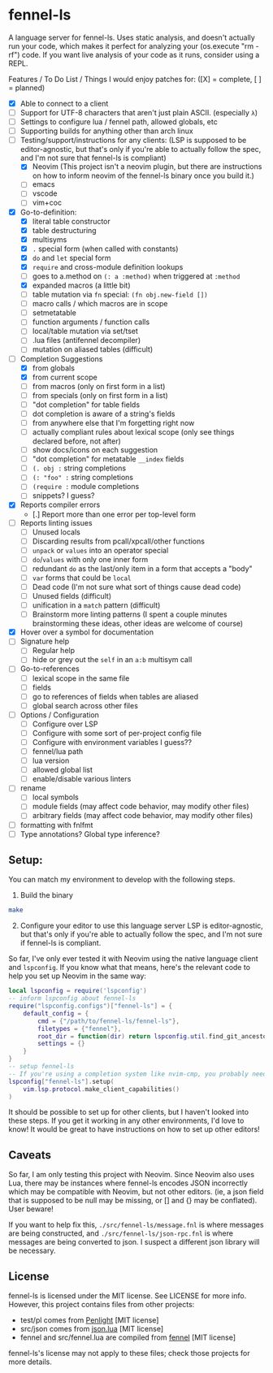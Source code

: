 # fennel-ls
A language server for fennel-ls.
Uses static analysis, and doesn't actually run your code, which makes it perfect for analyzing your (os.execute "rm -rf") code.
If you want live analysis of your code as it runs, consider using a REPL.

Features / To Do List / Things I would enjoy patches for:
([X] = complete,  [ ] = planned)

- [X] Able to connect to a client
- [ ] Support for UTF-8 characters that aren't just plain ASCII. (especially `λ`)
- [ ] Settings to configure lua / fennel path, allowed globals, etc
- [ ] Supporting builds for anything other than arch linux
- [ ] Testing/support/instructions for any clients: (LSP is supposed to be editor-agnostic, but that's only if you're able to actually follow the spec, and I'm not sure that fennel-ls is compliant)
    - [X] Neovim (This project isn't a neovim plugin, but there are instructions on how to inform neovim of the fennel-ls binary once you build it.)
    - [ ] emacs
    - [ ] vscode
    - [ ] vim+coc
- [x] Go-to-definition:
    - [X] literal table constructor
    - [X] table destructuring
    - [X] multisyms
    - [X] `.` special form (when called with constants)
    - [X] `do` and `let` special form
    - [X] `require` and cross-module definition lookups
    - [ ] goes to a.method on `(: a :method)` when triggered at `:method`
    - [X] expanded macros (a little bit)
    - [ ] table mutation via `fn` special: `(fn obj.new-field [])`
    - [ ] macro calls / which macros are in scope
    - [ ] setmetatable
    - [ ] function arguments / function calls
    - [ ] local/table mutation via set/tset
    - [ ] .lua files (antifennel decompiler)
    - [ ] mutation on aliased tables (difficult)
- [ ] Completion Suggestions
    - [X] from globals
    - [X] from current scope
    - [ ] from macros (only on first form in a list)
    - [ ] from specials (only on first form in a list)
    - [ ] "dot completion" for table fields
    - [ ] dot completion is aware of a string's fields
    - [ ] from anywhere else that I'm forgetting right now
    - [ ] actually compliant rules about lexical scope (only see things declared before, not after)
    - [ ] show docs/icons on each suggestion
    - [ ] "dot completion" for metatable `__index` fields
    - [ ] `(. obj :` string completions
    - [ ] `(: "foo" :` string completions
    - [ ] `(require :` module completions
    - [ ] snippets? I guess?
- [X] Reports compiler errors
    - [.] Report more than one error per top-level form
- [ ] Reports linting issues
    - [ ] Unused locals
    - [ ] Discarding results from pcall/xpcall/other functions
    - [ ] `unpack` or `values` into an operator special
    - [ ] `do`/`values` with only one inner form
    - [ ] redundant `do` as the last/only item in a form that accepts a "body"
    - [ ] `var` forms that could be `local`
    - [ ] Dead code (I'm not sure what sort of things cause dead code)
    - [ ] Unused fields (difficult)
    - [ ] unification in a `match` pattern (difficult)
    - [ ] Brainstorm more linting patterns (I spent a couple minutes brainstorming these ideas, other ideas are welcome of course)
- [X] Hover over a symbol for documentation
- [ ] Signature help
    - [ ] Regular help
    - [ ] hide or grey out the `self` in an `a:b` multisym call
- [ ] Go-to-references
    - [ ] lexical scope in the same file
    - [ ] fields
    - [ ] go to references of fields when tables are aliased
    - [ ] global search across other files
- [ ] Options / Configuration
    - [ ] Configure over LSP
    - [ ] Configure with some sort of per-project config file
    - [ ] Configure with environment variables I guess??
    - [ ] fennel/lua path
    - [ ] lua version
    - [ ] allowed global list
    - [ ] enable/disable various linters
- [ ] rename
    - [ ] local symbols
    - [ ] module fields (may affect code behavior, may modify other files)
    - [ ] arbitrary fields (may affect code behavior, may modify other files)
- [ ] formatting with fnlfmt
- [ ] Type annotations? Global type inference?

## Setup:
You can match my environment to develop with the following steps.

1. Build the binary
```sh
make
```

2. Configure your editor to use this language server
LSP is editor-agnostic, but that's only if you're able to actually follow the spec, and I'm not sure if fennel-ls is compliant.

So far, I've only ever tested it with Neovim using the native language client and `lspconfig`.
If you know what that means, here's the relevant code to help you set up Neovim in the same way:

```lua
local lspconfig = require('lspconfig')
-- inform lspconfig about fennel-ls
require("lspconfig.configs")["fennel-ls"] = {
    default_config = {
        cmd = {"/path/to/fennel-ls/fennel-ls"},
        filetypes = {"fennel"},
        root_dir = function(dir) return lspconfig.util.find_git_ancestor(dir) end,
        settings = {}
    }
}
-- setup fennel-ls
-- If you're using a completion system like nvim-cmp, you probably need to modify this line.
lspconfig["fennel-ls"].setup(
    vim.lsp.protocol.make_client_capabilities()
)
```

It should be possible to set up for other clients, but I haven't looked into these steps. If you get it working in any other environments, I'd love to know! It would be great to have instructions on how to set up other editors!

## Caveats
So far, I am only testing this project with Neovim. Since Neovim also uses Lua, there may be instances where fennel-ls encodes JSON incorrectly which may be compatible with Neovim, but not other editors. (ie, a json field that is supposed to be null may be missing, or [] and {} may be conflated). User beware!

If you want to help fix this, `./src/fennel-ls/message.fnl` is where messages are being constructed,
and `./src/fennel-ls/json-rpc.fnl` is where messages are being converted to json. I suspect a different json library will be necessary.

## License
fennel-ls is licensed under the MIT license. See LICENSE for more info.
However, this project contains files from other projects:
* test/pl comes from [Penlight](https://github.com/lunarmodules/Penlight) [MIT license]
* src/json comes from [json.lua](https://github.com/rxi/json.lua) [MIT license]
* fennel and src/fennel.lua are compiled from [fennel](https://git.sr.ht/~technomancy/fennel) [MIT license]

fennel-ls's license may not apply to these files; check those projects for more details.
